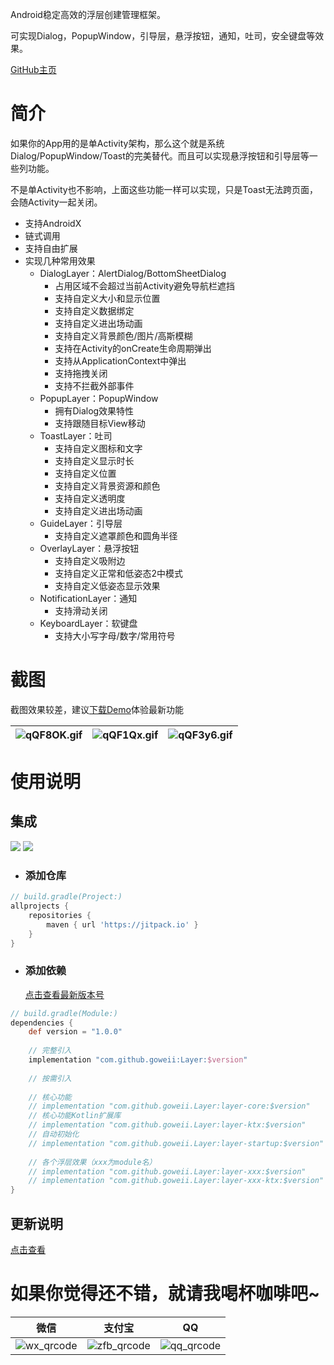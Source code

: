 Android稳定高效的浮层创建管理框架。

可实现Dialog，PopupWindow，引导层，悬浮按钮，通知，吐司，安全键盘等效果。

[GitHub主页](https://github.com/goweii/Layer)

# 简介

如果你的App用的是单Activity架构，那么这个就是系统Dialog/PopupWindow/Toast的完美替代。而且可以实现悬浮按钮和引导层等一些列功能。

不是单Activity也不影响，上面这些功能一样可以实现，只是Toast无法跨页面，会随Activity一起关闭。

- 支持AndroidX
- 链式调用
- 支持自由扩展
- 实现几种常用效果
    - DialogLayer：AlertDialog/BottomSheetDialog
        - 占用区域不会超过当前Activity避免导航栏遮挡
        - 支持自定义大小和显示位置
        - 支持自定义数据绑定
        - 支持自定义进出场动画
        - 支持自定义背景颜色/图片/高斯模糊
        - 支持在Activity的onCreate生命周期弹出
        - 支持从ApplicationContext中弹出
        - 支持拖拽关闭
        - 支持不拦截外部事件
    - PopupLayer：PopupWindow
        - 拥有Dialog效果特性
        - 支持跟随目标View移动
    - ToastLayer：吐司
        - 支持自定义图标和文字
        - 支持自定义显示时长
        - 支持自定义位置
        - 支持自定义背景资源和颜色
        - 支持自定义透明度
        - 支持自定义进出场动画
    - GuideLayer：引导层
        - 支持自定义遮罩颜色和圆角半径
    - OverlayLayer：悬浮按钮
        - 支持自定义吸附边
        - 支持自定义正常和低姿态2中模式
        - 支持自定义低姿态显示效果
    - NotificationLayer：通知
        - 支持滑动关闭
    - KeyboardLayer：软键盘
        - 支持大小写字母/数字/常用符号

# 截图

截图效果较差，建议[下载Demo](https://raw.githubusercontent.com/goweii/Layer/master/simple/release/per.goweii.layer.simple-1.0.0-1-release.apk)体验最新功能

| ![qQF8OK.gif](https://s1.ax1x.com/2022/03/22/qQF8OK.gif) | ![qQF1Qx.gif](https://s1.ax1x.com/2022/03/22/qQF1Qx.gif) | ![qQF3y6.gif](https://s1.ax1x.com/2022/03/22/qQF3y6.gif) |
| --- | --- | --- |

# 使用说明

## 集成

![](https://img.shields.io/badge/Downloads%20Week-1.4k-green) ![](https://img.shields.io/badge/Downloads%20Month-7.3K-blue)

- ### 添加仓库

```groovy
// build.gradle(Project:)
allprojects {
    repositories {
        maven { url 'https://jitpack.io' }
    }
}
```

- ### 添加依赖

  [点击查看最新版本号](https://github.com/goweii/Layer/releases)

```groovy
// build.gradle(Module:)
dependencies {
    def version = "1.0.0"
    
    // 完整引入
    implementation "com.github.goweii:Layer:$version"
    
    // 按需引入
    
    // 核心功能
    // implementation "com.github.goweii.Layer:layer-core:$version"
    // 核心功能Kotlin扩展库
    // implementation "com.github.goweii.Layer:layer-ktx:$version"
    // 自动初始化
    // implementation "com.github.goweii.Layer:layer-startup:$version"
    
    // 各个浮层效果（xxx为module名）
    // implementation "com.github.goweii.Layer:layer-xxx:$version"
    // implementation "com.github.goweii.Layer:layer-xxx-ktx:$version"
}
```

## 更新说明

[点击查看](https://github.com/goweii/Layer/releases)

# 如果你觉得还不错，就请我喝杯咖啡吧~

| 微信 | 支付宝 | QQ |
| :---: | :---: | :---: |
| ![wx_qrcode](https://gitee.com/goweii/WanAndroidServer/raw/master/about/wx_qrcode.png) | ![zfb_qrcode](https://gitee.com/goweii/WanAndroidServer/raw/master/about/zfb_qrcode.png) | ![qq_qrcode](https://gitee.com/goweii/WanAndroidServer/raw/master/about/qq_qrcode.png) |

